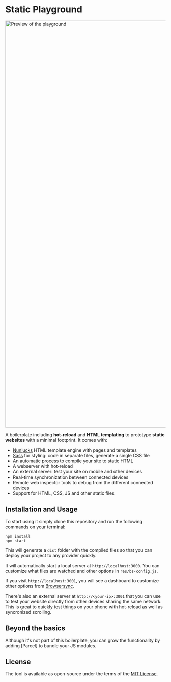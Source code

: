 # Static Playground

<img src="https://user-images.githubusercontent.com/589285/129468656-db58c34c-d92b-4f51-ba4d-cb6417c64de5.gif" alt="Preview of the playground" width="1280">

A boilerplate including **hot-reload** and **HTML templating** to prototype **static websites** with a minimal footprint. It comes with:

- [Nunjucks](https://mozilla.github.io/nunjucks/) HTML template engine with pages and templates
- [Sass](https://sass-lang.com/) for styling: code in separate files, generate a single CSS file
- An automatic process to compile your site to static HTML
- A webserver with hot-reload
- An external server: test your site on mobile and other devices
- Real-time synchronization between connected devices
- Remote web inspector tools to debug from the different connected devices
- Support for HTML, CSS, JS and other static files

## Installation and Usage

To start using it simply clone this repository and run the following commands on your terminal:

```
npm install
npm start
```

This will generate a `dist` folder with the compiled files so that you can deploy your project to any provider quickly.

It will automatically start a local server at `http://localhost:3000`. You can customize what files are watched and other options in `res/bs-config.js`.

If you visit `http://localhost:3001`, you will see a dashboard to customize other options from [Browsersync](https://browsersync.io).

There's also an external server at `http://<your-ip>:3001` that you can use to test your website directly from other devices sharing the same network. This is great to quickly test things on your phone with hot-reload as well as syncronized scrolling.

## Beyond the basics

Although it's not part of this boilerplate, you can grow the functionality by adding [Parcel] to bundle your JS modules.

## License

The tool is available as open-source under the terms of the [MIT License](http://opensource.org/licenses/MIT).
